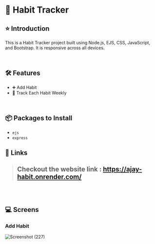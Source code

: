 # 🌟 Habit Tracker

## ⭐ Introduction
This is a Habit Tracker project built using Node.js, EJS, CSS, JavaScript, and Bootstrap. It is responsive across all devices.

<br/>

## 🛠️ Features
- ➕ Add Habit<br/>
- 📅 Track Each Habit Weekly<br/>

<br/>

## 📦 Packages to Install
- `ejs`
- `express`



## 🔗 Links

> ## Checkout the website link : https://ajay-habit.onrender.com/


<br/>
<br/>

## 💻 Screens

### Add Habit
![Screenshot (227)](https://user-images.githubusercontent.com/102378038/226186503-c141d7cb-50f9-46a4-935c-8b42d431a0b6.png)




